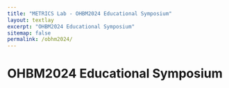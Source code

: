 ```yaml
---
title: "METRICS Lab - OHBM2024 Educational Symposium"
layout: textlay
excerpt: "OHBM2024 Educational Symposium"
sitemap: false
permalink: /obhm2024/
---
```


# OHBM2024 Educational Symposium

<br>
<br>
<br>
<br>
